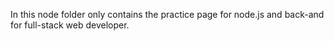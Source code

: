 In this node folder only contains the practice page for node.js and back-and for full-stack web developer.
